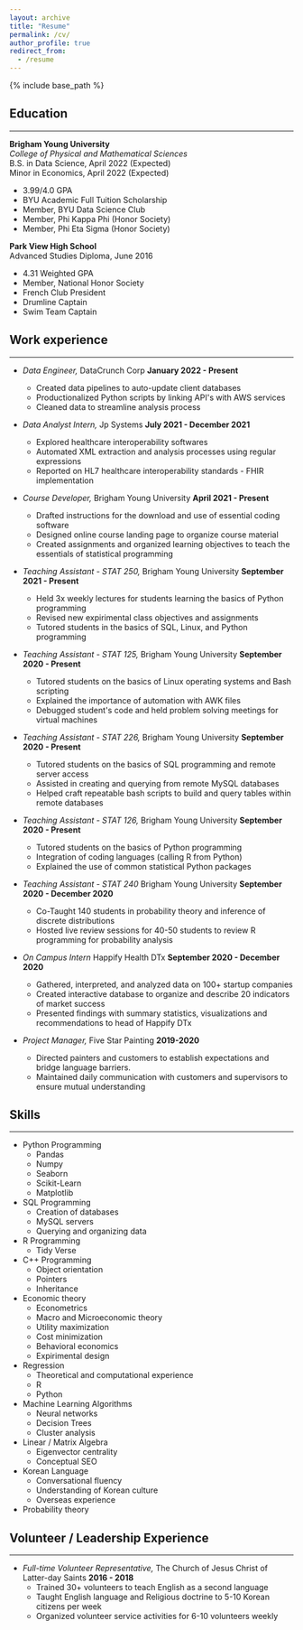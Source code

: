 ```yaml
---
layout: archive
title: "Resume"
permalink: /cv/
author_profile: true
redirect_from:
  - /resume
---
```


{% include base_path %}

## Education
---
**Brigham Young University**\
*College of Physical and Mathematical Sciences*\
B.S. in Data Science, April 2022 (Expected)\
Minor in Economics, April 2022 (Expected)
 * 3.99/4.0 GPA
 * BYU Academic Full Tuition Scholarship
 * Member, BYU Data Science Club
 * Member, Phi Kappa Phi (Honor Society)
 * Member, Phi Eta Sigma (Honor Society)

**Park View High School**\
Advanced Studies Diploma, June 2016
 * 4.31 Weighted GPA
 * Member, National Honor Society
 * French Club President
 * Drumline Captain
 * Swim Team Captain

## Work experience
---
* *Data Engineer,* DataCrunch Corp **January 2022 - Present**
  * Created data pipelines to auto-update client databases
  * Productionalized Python scripts by linking API's with AWS services
  * Cleaned data to streamline analysis process

* *Data Analyst Intern,* Jp Systems **July 2021 - December 2021**
  * Explored healthcare interoperability softwares
  * Automated XML extraction and analysis processes using regular expressions
  * Reported on HL7 healthcare interoperability standards - FHIR implementation

* *Course Developer,* Brigham Young University **April 2021 - Present**
  * Drafted instructions for the download and use of essential coding software
  * Designed online course landing page to organize course material
  * Created assignments and organized learning objectives to teach the essentials of statistical programming

* *Teaching Assistant - STAT 250,* Brigham Young University **September 2021 - Present**
  * Held 3x weekly lectures for students learning the basics of Python programming
  * Revised new expirimental class objectives and assignments
  * Tutored students in the basics of SQL, Linux, and Python programming
  
* *Teaching Assistant - STAT 125,* Brigham Young University **September 2020 - Present**
  * Tutored students on the basics of Linux operating systems and Bash scripting
  * Explained the importance of automation with AWK files
  * Debugged student's code and held problem solving meetings for virtual machines

* *Teaching Assistant - STAT 226,* Brigham Young University **September 2020 - Present**
  * Tutored students on the basics of SQL programming and remote server access
  * Assisted in creating and querying from remote MySQL databases
  * Helped craft repeatable bash scripts to build and query tables within remote databases

* *Teaching Assistant - STAT 126,* Brigham Young University **September 2020 - Present**
  * Tutored students on the basics of Python programming
  * Integration of coding languages (calling R from Python)
  * Explained the use of common statistical Python packages

* *Teaching Assistant - STAT 240* Brigham Young University **September 2020 - December 2020**
  * Co-Taught 140 students in probability theory and inference of discrete distributions
  * Hosted live review sessions for 40-50 students to review R programming for probability analysis

* *On Campus Intern* Happify Health DTx **September 2020 - December 2020**
  * Gathered, interpreted, and analyzed data on 100+ startup companies
  * Created interactive database to organize and describe 20 indicators of market success
  * Presented findings with summary statistics, visualizations and recommendations to head of Happify DTx

* *Project Manager,* Five Star Painting **2019-2020**
  * Directed painters and customers to establish expectations and bridge language barriers.
  * Maintained daily communication with customers and supervisors to ensure mutual understanding
  
## Skills
---
* Python Programming
  * Pandas
  * Numpy
  * Seaborn
  * Scikit-Learn
  * Matplotlib
* SQL Programming
  * Creation of databases
  * MySQL servers
  * Querying and organizing data
* R Programming
  * Tidy Verse
* C++ Programming
  * Object orientation
  * Pointers
  * Inheritance
* Economic theory
  * Econometrics
  * Macro and Microeconomic theory
  * Utility maximization
  * Cost minimization
  * Behavioral economics
  * Expirimental design
* Regression
  * Theoretical and computational experience
  * R
  * Python
* Machine Learning Algorithms
  * Neural networks
  * Decision Trees
  * Cluster analysis
* Linear / Matrix Algebra
  * Eigenvector centrality
  * Conceptual SEO
* Korean Language
  * Conversational fluency
  * Understanding of Korean culture
  * Overseas experience
* Probability theory

  
## Volunteer / Leadership Experience
---
* *Full-time Volunteer Representative,* The Church of Jesus Christ of Latter-day Saints **2016 - 2018**
  * Trained 30+ volunteers to teach English as a second language
  * Taught English language and Religious doctrine to 5-10 Korean citizens per week
  * Organized volunteer service activities for 6-10 volunteers weekly
